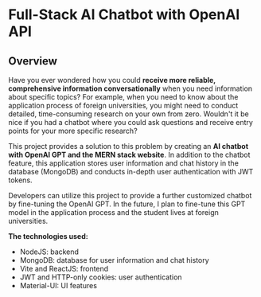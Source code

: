 # Full-Stack AI Chatbot with OpenAI API
## Overview
Have you ever wondered how you could **receive more reliable, comprehensive information conversationally** when you need information about specific topics? For example, when you need to know about the application process of foreign universities, you might need to conduct detailed, time-consuming research on your own from zero. Wouldn't it be nice if you had a chatbot where you could ask questions and receive entry points for your more specific research? 

This project provides a solution to this problem by creating an **AI chatbot with OpenAI GPT and the MERN stack website**. In addition to the chatbot feature, this application stores user information and chat history in the database (MongoDB) and conducts in-depth user authentication with JWT tokens. 

Developers can utilize this project to provide a further customized chatbot by fine-tuning the OpenAI GPT. In the future, I plan to fine-tune this GPT model in the application process and the student lives at foreign universities. 

**The technologies used:**
* NodeJS: backend
* MongoDB: database for user information and chat history 
* Vite and ReactJS: frontend 
* JWT and HTTP-only cookies: user authentication
* Material-UI: UI features 
